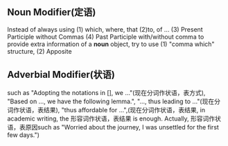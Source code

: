 ## Noun Modifier(定语) 
 
Instead of always using (1) which, where, that (2)to, of ... (3) Present Participle without Commas (4) Past Participle with/without comma  to provide extra information of a **noun** object, try to use (1) "comma which" structure, (2) Apposite 

## Adverbial Modifier(状语)
such as "Adopting the notations in [], we ..."(现在分词作状语，表方式), "Based on ..., we have the following lemma.", "..., thus leading to ..."(现在分词作状语，表结果), "thus affordable for ...",(现在分词作状语，表结果, in academic writing, the 形容词作状语，表结果 is enough. Actually, 形容词作状语，表原因such as "Worried about the journey, I was unsettled for the first few days.")  



